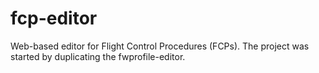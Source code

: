 # fcp-editor

Web-based editor for Flight Control Procedures (FCPs). The project was started by duplicating the fwprofile-editor.
